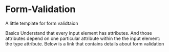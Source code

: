# Form-Validation
A little template for form validtaion

Basics
Understand that every input element has attributes. And those attributes depend on one particular attribute within the the input element: the type attribute.
Below is a link that contains details about form validation
